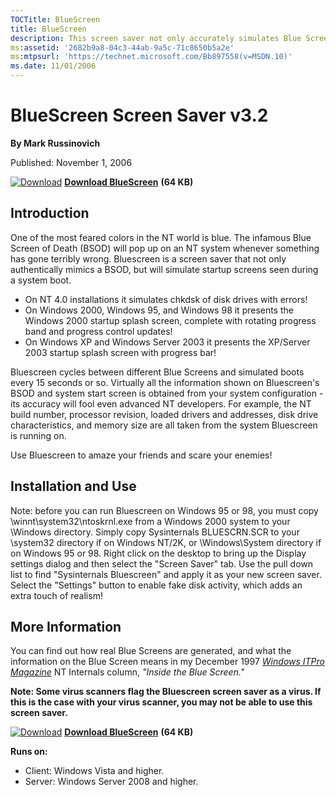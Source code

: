 ```yaml
--- 
TOCTitle: BlueScreen
title: BlueScreen
description: This screen saver not only accurately simulates Blue Screens, but simulated reboots as well.
ms:assetid: '2682b9a8-04c3-44ab-9a5c-71c8650b5a2e'
ms:mtpsurl: 'https://technet.microsoft.com/Bb897558(v=MSDN.10)'
ms.date: 11/01/2006
---
```


BlueScreen Screen Saver v3.2
============================

**By Mark Russinovich**

Published: November 1, 2006

[![Download](/media/landing/sysinternals/download_sm.png)](https://download.sysinternals.com/files/BlueScreen.zip) [**Download BlueScreen**](https://download.sysinternals.com/files/BlueScreen.zip) **(64 KB)**

## Introduction

One of the most feared colors in the NT world is blue. The infamous Blue
Screen of Death (BSOD) will pop up on an NT system whenever something
has gone terribly wrong. Bluescreen is a screen saver that not only
authentically mimics a BSOD, but will simulate startup screens seen
during a system boot.

-   On NT 4.0 installations it simulates chkdsk of disk drives with
    errors!
-   On Windows 2000, Windows 95, and Windows 98 it presents the Windows
    2000 startup splash screen, complete with rotating progress band and
    progress control updates!
-   On Windows XP and Windows Server 2003 it presents the XP/Server 2003
    startup splash screen with progress bar!  

Bluescreen cycles between different Blue Screens and simulated boots
every 15 seconds or so. Virtually all the information shown on
Bluescreen's BSOD and system start screen is obtained from your system
configuration - its accuracy will fool even advanced NT developers. For
example, the NT build number, processor revision, loaded drivers and
addresses, disk drive characteristics, and memory size are all taken
from the system Bluescreen is running on.

Use Bluescreen to amaze your friends and scare your enemies!  

## Installation and Use

Note: before you can run Bluescreen on Windows 95 or 98, you must copy
\\winnt\\system32\\ntoskrnl.exe from a Windows 2000 system to your
\\Windows directory. Simply copy Sysinternals BLUESCRN.SCR to your
\\system32 directory if on Windows NT/2K, or \\Windows\\System directory
if on Windows 95 or 98. Right click on the desktop to bring up the
Display settings dialog and then select the "Screen Saver" tab. Use the
pull down list to find "Sysinternals Bluescreen" and apply it as your
new screen saver. Select the "Settings" button to enable fake disk
activity, which adds an extra touch of realism!  

## More Information

You can find out how real Blue Screens are generated, and what the
information on the Blue Screen means in my December 1997 [*Windows ITPro
Magazine*](http://www.windowsitpro.com/) NT Internals column, *"Inside
the Blue Screen."*

**Note: Some virus scanners flag the Bluescreen screen saver as a virus.
If this is the case with your virus scanner, you may not be able to use
this screen saver.**

[![Download](/media/landing/sysinternals/download_sm.png)](https://download.sysinternals.com/files/BlueScreen.zip) [**Download BlueScreen**](https://download.sysinternals.com/files/BlueScreen.zip) **(64 KB)**

**Runs on:**

-   Client: Windows Vista and higher.
-   Server: Windows Server 2008 and higher.



